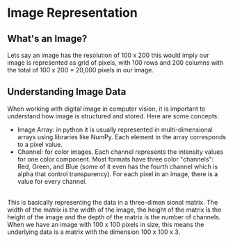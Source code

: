 # Image Representation

## What's an Image?
Lets say an image has the resolution of 100 x 200 this would imply our image is represented as grid of pixels, with 100 rows and 200 columns with the total of 100 x 200 = 20,000 pixels in our image.

## Understanding Image Data
When working with digital image in computer vision, it is important to understand how image is structured and  stored. Here are some concepts:
- Image Array: in python it is usually represented in multi-dimensional arrays using libraries like NumPy. Each element in the array corresponds to a pixel value.
- Channel: for color images. Each channel represents the intensity values for one color component. Most formats have three color "channels": Red, Green, and Blue (some of it even has the fourth channel which is alpha that control transparency). For each pixel in an image, there is a value for every channel.
<br>
This is basically representing the data in a three-dimen sional matrix. The width of the matrix is the width of the image, the height of the matrix is the height of the image and the depth of the matrix is the number of channels. When we have an image with 100 x 100 pixels in size, this means the underlying data is a matrix with the dimension 100 x 100 x 3.
